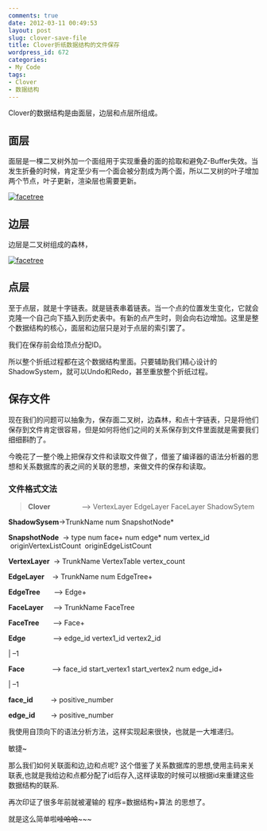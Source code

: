 ```yaml
---
comments: true
date: 2012-03-11 00:49:53
layout: post
slug: clover-save-file
title: Clover折纸数据结构的文件保存
wordpress_id: 672
categories:
- My Code
tags:
- Clover
- 数据结构
---
```


Clover的数据结构是由面层，边层和点层所组成。


## 面层


面层是一棵二叉树外加一个面组用于实现重叠的面的拾取和避免Z-Buffer失效。当发生折叠的时候，肯定至少有一个面会被分割成为两个面，所以二叉树的叶子增加两个节点，叶子更新，渲染层也需要更新。

[![facetree](http://everet.org/wp-content/uploads/2012/03/facetree_thumb.png)](http://everet.org/wp-content/uploads/2012/03/facetree.png)


## 




## 边层


边层是二叉树组成的森林，

[![facetree](http://everet.org/wp-content/uploads/2012/03/facetree_thumb1.png)](http://everet.org/wp-content/uploads/2012/03/facetree1.png)

<!-- more -->


## 点层


至于点层，就是十字链表。就是链表串着链表。当一个点的位置发生变化，它就会克隆一个自己向下插入到历史表中。有新的点产生时，则会向右边增加。这里是整个数据结构的核心，面层和边层只是对于点层的索引罢了。

我们在保存前会给顶点分配ID。

所以整个折纸过程都在这个数据结构里面。只要辅助我们精心设计的ShadowSystem，就可以Undo和Redo，甚至重放整个折纸过程。


## 




## 保存文件


现在我们的问题可以抽象为，保存面二叉树，边森林，和点十字链表，只是将他们保存到文件肯定很容易，但是如何将他们之间的关系保存到文件里面就是需要我们细细斟酌了。

今晚花了一整个晚上把保存文件和读取文件做了，借鉴了编译器的语法分析器的思想和关系数据库的表之间的关联的思想，来做文件的保存和读取。


### 文件格式文法




> **Clover**                –> VertexLayer EdgeLayer FaceLayer ShadowSytem

**ShadowSysem**->TrunkName num SnapshotNode*

**SnapshotNode**  -> type num face+ num edge* num vertex_id  originVertexListCount  originEdgeListCount

**VertexLayer**  -> TrunkName VertexTable vertex_count

**EdgeLayer**    -> TrunkName num EdgeTree+

**EdgeTree**       –> Edge+

**FaceLayer**     –> TrunkName FaceTree

**FaceTree**       –> Face+

**Edge**              –> edge_id vertex1_id vertex2_id

| –1

**Face**              –> face_id start_vertex1 start_vertex2 num edge_id+

| –1

**face_id**         -> positive_number

**edge_id**        -> positive_number


我使用自顶向下的语法分析方法，这样实现起来很快，也就是一大堆递归。

敏捷~

那么我们如何关联面和边,边和点呢? 这个借鉴了关系数据库的思想,使用主码来关联表,也就是我给边和点都分配了id后存入,这样读取的时候可以根据id来重建这些数据结构的联系.

再次印证了很多年前就被灌输的 程序=数据结构+算法 的思想了。

就是这么简单啦~~哇哈哈~~~~~

